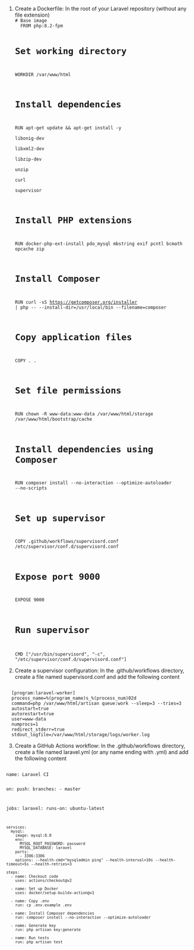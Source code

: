 <ol>
  <li>Create a Dockerfile: In the root of your Laravel repository (without any file extension)</li>
  <code># Base image
  FROM php:8.2-fpm

  # Set working directory
  WORKDIR /var/www/html

  # Install dependencies
  RUN apt-get update && apt-get install -y \
      libonig-dev \
      libxml2-dev \
      libzip-dev \
      unzip \
      curl \
      supervisor

  # Install PHP extensions
  RUN docker-php-ext-install pdo_mysql mbstring exif pcntl bcmath opcache zip

  # Install Composer
  RUN curl -sS https://getcomposer.org/installer | php -- --install-dir=/usr/local/bin --filename=composer

  # Copy application files
  COPY . .

  # Set file permissions
  RUN chown -R www-data:www-data /var/www/html/storage /var/www/html/bootstrap/cache

  # Install dependencies using Composer
  RUN composer install --no-interaction --optimize-autoloader --no-scripts

  # Set up supervisor
  COPY .github/workflows/supervisord.conf /etc/supervisor/conf.d/supervisord.conf

  # Expose port 9000
  EXPOSE 9000

  # Run supervisor
  CMD ["/usr/bin/supervisord", "-c", "/etc/supervisor/conf.d/supervisord.conf"]</code>
</ol>

2. Create a supervisor configuration: In the .github/workflows directory, create a file named supervisord.conf and add the following content
<code>
  [program:laravel-worker]
  process_name=%(program_name)s_%(process_num)02d
  command=php /var/www/html/artisan queue:work --sleep=3 --tries=3
  autostart=true
  autorestart=true
  user=www-data
  numprocs=1
  redirect_stderr=true
  stdout_logfile=/var/www/html/storage/logs/worker.log
</code>

3. Create a GitHub Actions workflow: In the .github/workflows directory, create a file named laravel.yml (or any name ending with .yml) and add the following content
<code>
name: Laravel CI

on:
  push:
    branches:
      - master

jobs:
  laravel:
    runs-on: ubuntu-latest

    services:
      mysql:
        image: mysql:8.0
        env:
          MYSQL_ROOT_PASSWORD: password
          MYSQL_DATABASE: laravel
        ports:
          - 3306:3306
        options: --health-cmd="mysqladmin ping" --health-interval=10s --health-timeout=5s --health-retries=3

    steps:
      - name: Checkout code
        uses: actions/checkout@v2

      - name: Set up Docker
        uses: docker/setup-buildx-action@v1

      - name: Copy .env
        run: cp .env.example .env

      - name: Install Composer dependencies
        run: composer install --no-interaction --optimize-autoloader

      - name: Generate key
        run: php artisan key:generate

      - name: Run tests
        run: php artisan test

</code>


